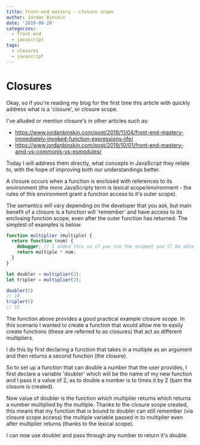 ```yaml
---
title: front-end mastery - closure scope
author: Jordan Binskin
date: '2019-09-28'
categories:
  - front-end
  - javascript
tags:
  - closures
  - javascript
---
```


# Closures

Okay, so if you're reading my blog for the first time this article with quickly address what is a 'closure', or closure scope. 

I've alluded or mention closure's in other articles such as: 
- https://www.jordanbinskin.com/post/2019/11/04/front-end-mastery-immediately-invoked-function-expressions-iife/
- https://www.jordanbinskin.com/post/2019/10/01/front-end-mastery-amd-vs-commonjs-vs-esmodules/

Today I will address them directly, what concepts in JavaScript they relate to, with the hope of improving both our understandings better.

A closure occurs when a function is enclosed with references to its environment (the more JavaScripty term is lexical scope/environment - the rules of this environment grant  a function access to it's outer scope).

The semantics will vary depending on the developer that you ask, but main benefit of a closure is a function will 'remember' and have access to its enclosing function scope, even after the outer function has returned. The simplest of examples is below:

~~~javascript
function multiplier (multiple) {
  return function (num) {
    debugger; // I added this so if you run the snippet you'll be able to see the value of multiple kept in the closure scope
    return multiple * num;
  }
}

let doubler = multiplier(2);
let tripler = multiplier(3);

doubler(5)
// 10
tripler(5)
// 15
~~~

The function above provides a good practical example closure scope. In this scenario I wanted to create a function that would allow me to easily create functions (these are referred to as closures) that act as different multipliers.

I do this by first declaring a function that takes in a multiple as an argument and then returns a second function (the closure).

So to set up a function that can double a number that the user provides, I first declare a variable 'doubler' which will be the name of my new function and I pass it a value of 2, as to double a number is to times it by 2 (bam the closure is created).

Now value of doubler is the function which multiplier returns which returns a number multiplied by the multiple. Thanks to the closure scope created, this means that my function that is bound to doubler can still remember (via closure scope access) the multiple variable passed in to multiplier even after multiplier returns (thanks to the lexical scope).

I can now use doubler and pass through any number to return it's double.
